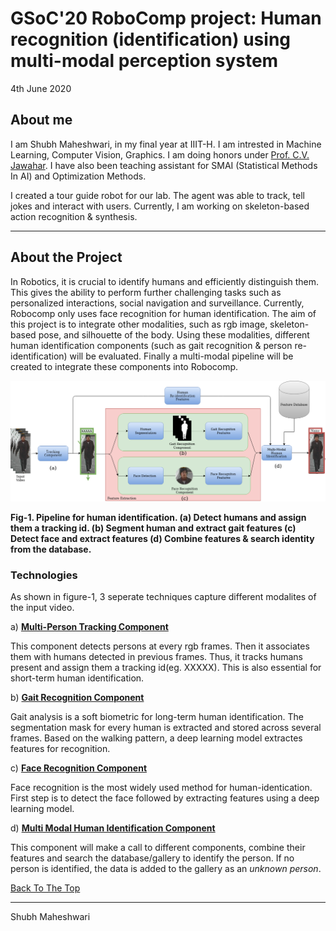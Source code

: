 # GSoC'20 RoboComp project: Human recognition (identification) using multi-modal perception system

4th June 2020
 
## About me
 
I am Shubh Maheshwari, in my final year at IIIT-H. I am intrested in Machine Learning, Computer Vision, Graphics. I am doing honors under [Prof. C.V. Jawahar](https://faculty.iiit.ac.in/~jawahar/). I have also been teaching assistant for SMAI (Statistical Methods In AI) and Optimization Methods. 

I created a tour guide robot for our lab. The agent was able to track, tell jokes and interact with users. Currently, I am working on skeleton-based action recognition & synthesis. 

---

## About the Project

In Robotics, it is crucial to identify humans and efficiently distinguish them. This gives the ability to perform further challenging tasks such as personalized interactions, social navigation and surveillance. Currently, Robocomp only uses face recognition for human identification. The aim of this project is to integrate other modalities, such as rgb image, skeleton-based pose, and silhouette of the body. Using these modalities, different human identification components (such as gait recognition & person re-identification) will be evaluated. Finally a multi-modal pipeline will be created to integrate these components into Robocomp.


![Pipeline](./assets/MainPipeline.png)

**Fig-1. Pipeline for human identification. (a) Detect humans and assign them a tracking id. (b) Segment human and extract gait features (c) Detect face and extract features (d) Combine features & search identity from the database.**


### Technologies
As shown in figure-1, 3 seperate techniques capture different modalites of the input video.

a) **[Multi-Person Tracking Component](./post04.md)** 
    
This component detects persons at every rgb frames. Then it associates them with humans detected in previous frames. Thus, it tracks humans present and assign them a tracking id(eg. XXXXX). This is also essential for short-term human identification. 

b) **[Gait Recognition Component](../post03.md)** 

Gait analysis is a soft biometric for long-term human identification. The segmentation mask for every human is extracted and stored across several frames. Based on the walking pattern, a deep learning model extractes features for recognition.  

c) **[Face Recognition Component](./post02.md)** 

Face recognition is the most widely used method for human-identication. First step is to detect the face followed by extracting features using a deep learning model.

d) **[Multi Modal Human Identification Component](./post05.md)**

This component will make a call to different components, combine their features and search the database/gallery to identify the person. If no person is identified, the data is added to the gallery as an *unknown person*.  


[Back To The Top](#about-the-project)

---

Shubh Maheshwari

